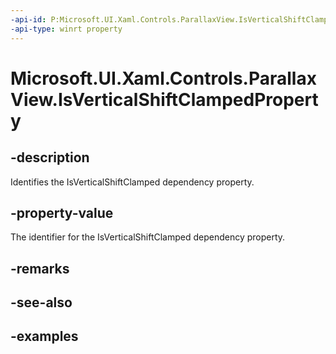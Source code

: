 ```yaml
---
-api-id: P:Microsoft.UI.Xaml.Controls.ParallaxView.IsVerticalShiftClampedProperty
-api-type: winrt property
---
```


<!-- Property syntax.
public DependencyProperty IsVerticalShiftClampedProperty { get; }
-->

# Microsoft.UI.Xaml.Controls.ParallaxView.IsVerticalShiftClampedProperty

## -description

Identifies the IsVerticalShiftClamped dependency property.

## -property-value

The identifier for the IsVerticalShiftClamped dependency property.

## -remarks

## -see-also

## -examples

